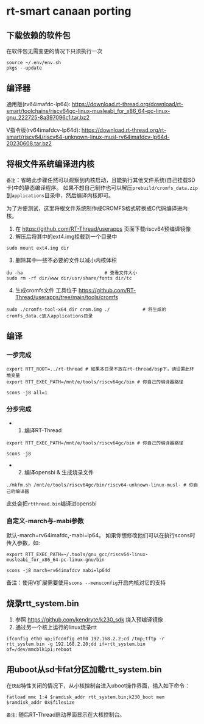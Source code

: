 # rt-smart canaan porting

## 下载依赖的软件包

在软件包无需变更的情况下只须执行一次
```
source ~/.env/env.sh
pkgs --update
```

## 编译器

通用版(rv64imafdc-lp64):
https://download.rt-thread.org/download/rt-smart/toolchains/riscv64gc-linux-musleabi_for_x86_64-pc-linux-gnu_222725-8a397096c1.tar.bz2

V指令版(rv64imafdcv-lp64d):
https://download.rt-thread.org/rt-smart/riscv64/riscv64-unknown-linux-musl-rv64imafdcv-lp64d-20230608.tar.bz2


## 将根文件系统编译进内核

`备注`：省略此步骤任然可以观察到内核启动，且能执行其他文件系统(自己挂载SD卡)中的静态编译程序。
如果不想自己制作也可以解压`prebuild/cromfs_data.zip`到`applications`目录中，然后编译内核即可。

为了方便测试，这里将根文件系统制作成CROMFS格式转换成C代码编译进内核。

1. 在 https://github.com/RT-Thread/userapps 页面下载riscv64预编译镜像
2. 解压后将其中的ext4.img挂载到一个目录中
```
sudo mount ext4.img dir
```
3. 删除其中一些不必要的文件以减小内核体积
```
du -ha                              # 查看文件大小
sudo rm -rf dir/www dir/usr/share/fonts dir/tc

```
4. 生成cromfs文件
工具位于 https://github.com/RT-Thread/userapps/tree/main/tools/cromfs
```
sudo ./cromfs-tool-x64 dir crom.img ./            # 将生成的cromfs_data.c放入applications目录
```

## 编译

### 一步完成
```
export RTT_ROOT=../rt-thread # 如果本目录不放在rt-thread/bsp下，请设置此环境变量
export RTT_EXEC_PATH=/mnt/e/tools/riscv64gc/bin # 你自己的编译器路径

scons -j8 all=1
```

### 分步完成
* 1. 编译RT-Thread
```
export RTT_EXEC_PATH=/mnt/e/tools/riscv64gc/bin # 你自己的编译器路径

scons -j8

```

* 2. 编译opensbi & 生成烧录文件
```
./mkfm.sh /mnt/e/tools/riscv64gc/bin/riscv64-unknown-linux-musl- # 你自己的编译器
```
此处会把`rtthread.bin`编译进opensbi

### 自定义-march与-mabi参数

默认-march=rv64imafdc,-mabi=lp64。
如果你想修改他们可以在执行scons时传入参数，如:
```
export RTT_EXEC_PATH=~/.tools/gnu_gcc/riscv64-linux-musleabi_for_x86_64-pc-linux-gnu/bin

scons -j8 march=rv64imafdcv mabi=lp64d
```
备注：使用V扩展需要使用`scons --menuconfig`开启内核对它的支持

## 烧录rtt_system.bin

1. 参照 https://github.com/kendryte/k230_sdk 烧入预编译镜像
2. 通过另一个核上运行的linux烧录rtt
```
ifconfig eth0 up;ifconfig eth0 192.168.2.2;cd /tmp;tftp -r rtt_system.bin -g 192.168.2.20;dd if=rtt_system.bin of=/dev/mmcblk1p1;reboot

```

## 用uboot从sd卡fat分区加载rtt_system.bin

在`快起`特性关闭的情况下，从小核控制台进入uboot操作界面，输入如下命令：
```
fatload mmc 1:4 $ramdisk_addr rtt_system.bin;k230_boot mem $ramdisk_addr 0x$filesize

```

`备注`: 随后RT-Thread启动界面显示在大核控制台。
